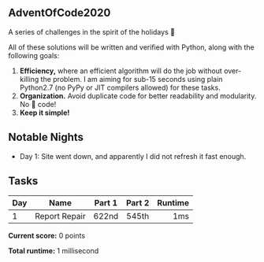 ## AdventOfCode2020
A series of challenges in the spirit of the holidays 🎄

All of these solutions will be written and verified with Python, along with the following goals:
1. __Efficiency,__ where an efficient algorithm will do the job without over-killing the problem. I am aiming for sub-15 seconds using plain Python2.7 (no PyPy or JIT compilers allowed) for these tasks.
2. __Organization.__ Avoid duplicate code for better readability and modularity. No 🍝 code!
3. __Keep it simple!__

## Notable Nights

- Day 1: Site went down, and apparently I did not refresh it fast enough.

## Tasks

| Day | Name                               | Part 1 | Part 2 | Runtime |
| --- | ---------------------------------- |:------:|:------:| -------:|
| 1   | Report Repair                      | 622nd  | 545th  | 1ms     |

__Current score:__ 0 points

__Total runtime:__ 1 millisecond
